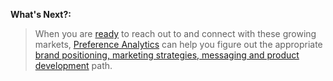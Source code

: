 **What's Next?:**
>When you are [ready](https://www.preferenceanalytics.com/contact-us) to reach out to and connect with these growing markets, [Preference Analytics](https://www.preferenceanalytics.com/) can help you figure out the appropriate [brand positioning, marketing strategies, messaging and product development](https://www.preferenceanalytics.com/solutions) path.